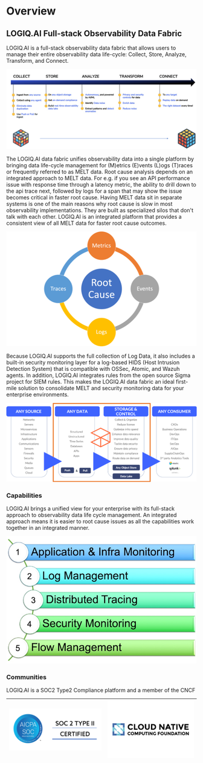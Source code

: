 # Overview

## LOGIQ.AI Full-stack Observability Data Fabric

LOGIQ.AI is a full-stack observability data fabric that allows users to manage their entire observability data life-cycle: Collect, Store, Analyze, Transform, and Connect.

![Observability data lifecycle](.gitbook/assets/Stages.png)

The LOGIQ.AI data fabric unifies observability data into a single platform by bringing data life-cycle management for (M)etrics (E)vents (L)ogs (T)races or frequently referred to as MELT data. Root cause analysis depends on an integrated approach to MELT data. For e.g. if you see an API performance issue with response time through a latency metric, the ability to drill down to the api trace next, followed by logs for a span that may show the issue becomes critical in faster root cause. Having MELT data sit in separate systems is one of the main reasons why root cause is slow in most observability implementations. They are built as specialized silos that don't talk with each other. LOGIQ.AI is an integrated platform that provides a consistent view of all MELT data for faster root cause outcomes.

![](.gitbook/assets/RCA.png)

Because LOGIQ.AI supports the full collection of Log Data, it also includes a built-in security monitoring layer for a log-based HIDS (Host Intrusion Detection System) that is compatible with OSSec, Atomic, and Wazuh agents. In addition, LOGIQ.AI integrates rules from the open source Sigma project for SIEM rules. This makes the LOGIQ.AI data fabric an ideal first-mile solution to consolidate MELT and security monitoring data for your enterprise environments.

![LOGIQ.AI Data Fabric](.gitbook/assets/LOGIQ-OVERVIEW.png)

### Capabilities

LOGIQ.AI brings a unified view for your enterprise with its full-stack approach to observability data life cycle management. An integrated approach means it is easier to root cause issues as all the capabilities work together in an integrated manner.

![](<.gitbook/assets/LOGIQ-ALL (2).png>)

### Communities

LOGIQ.AI is a SOC2 Type2 Compliance platform and a member of the CNCF

| ![](.gitbook/assets/SOC2.png) | ![](.gitbook/assets/cncf-featured.png) |
| ----------------------------- | -------------------------------------- |

